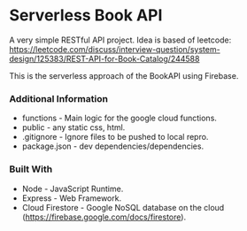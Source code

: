 # Serverless Book API
A very simple RESTful API project. Idea is based of leetcode: 
https://leetcode.com/discuss/interview-question/system-design/125383/REST-API-for-Book-Catalog/244588

This is the serverless approach of the BookAPI using Firebase. 

### Additional Information
- functions - Main logic for the google cloud functions.
- public - any static css, html.
- .gitignore - Ignore files to be pushed to local repro. 
- package.json - dev dependencies/dependencies.

### Built With 
- Node - JavaScript Runtime.
- Express - Web Framework.
- Cloud Firestore - Google NoSQL database on the cloud (https://firebase.google.com/docs/firestore).
